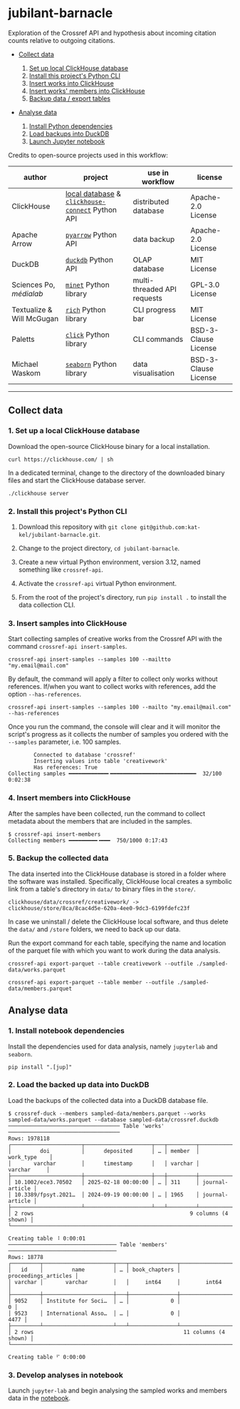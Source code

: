 # jubilant-barnacle

Exploration of the Crossref API and hypothesis about incoming citation counts relative to outgoing citations.

- [Collect data](#collect-data)

  1. [Set up local ClickHouse database](#1-set-up-a-local-clickhouse-database)
  2. [Install this project's Python CLI](#2-install-this-projects-python-cli)
  3. [Insert works into ClickHouse](#3-insert-samples-into-clickhouse)
  4. [Insert works' members into ClickHouse](#4-insert-members-into-clickhouse)
  5. [Backup data / export tables](#5-backup-the-collected-data)

- [Analyse data](#analyse-data)
  
  1. [Install Python dependencies](#1-install-notebook-dependencies)
  2. [Load backups into DuckDB](#2-load-the-backed-up-data-into-duckdb)
  3. [Launch Jupyter notebook](#3-develop-analyses-in-notebook)

Credits to open-source projects used in this workflow:

|author|project|use in workflow|license|
|--|--|--|--|
|ClickHouse|[local database](https://clickhouse.com/docs/operations/utilities/clickhouse-local) & [`clickhouse-connect`](https://clickhouse.com/docs/integrations/python) Python API|distributed database|Apache-2.0 License|
|Apache Arrow|[`pyarrow`](https://arrow.apache.org/docs/python/index.html) Python API|data backup|Apache-2.0 License|
|DuckDB|[`duckdb`](https://duckdb.org/docs/stable/clients/python/overview) Python API|OLAP database|MIT License|
|Sciences Po, _médialab_|[`minet`](https://github.com/medialab/minet) Python library|multi-threaded API requests|GPL-3.0 License|
|Textualize & Will McGugan|[`rich`](https://github.com/Textualize/rich) Python library|CLI progress bar|MIT License|
|Paletts|[`click`](https://github.com/pallets/click) Python library|CLI commands|BSD-3-Clause License|
|Michael Waskom|[`seaborn`](https://github.com/mwaskom/seaborn) Python library| data visualisation|BSD-3-Clause License|

---

## Collect data

### 1. Set up a local ClickHouse database

Download the open-source ClickHouse binary for a local installation.

```shell
curl https://clickhouse.com/ | sh
```

In a dedicated terminal, change to the directory of the downloaded binary files and start the ClickHouse database server.

```shell
./clickhouse server
```

### 2. Install this project's Python CLI

1. Download this repository with `git clone git@github.com:kat-kel/jubilant-barnacle.git`.

2. Change to the project directory, `cd jubilant-barnacle`.

3. Create a new virtual Python environment, version 3.12, named something like `crossref-api`.

4. Activate the `crossref-api` virtual Python environment.

5. From the root of the project's directory, run `pip install .` to install the data collection CLI.

### 3. Insert samples into ClickHouse

Start collecting samples of creative works from the Crossref API with the command `crossref-api insert-samples`.

```shell
crossref-api insert-samples --samples 100 --mailtto "my.email@mail.com"
```

By default, the command will apply a filter to collect only works without references. If/when you want to collect works with references, add the option `--has-references`.

```shell
crossref-api insert-samples --samples 100 --mailto "my.email@mail.com" --has-references
```

Once you run the command, the console will clear and it will monitor the script's progress as it collects the number of samples you ordered with the `--samples` parameter, i.e. 100 samples.

```console
        Connected to database 'crossref'
        Inserting values into table 'creativework'
        Has references: True
Collecting samples ━━━━━━━━━━━━╸━━━━━━━━━━━━━━━━━━━━━━━━━━━  32/100 0:02:38
```

### 4. Insert members into ClickHouse

After the samples have been collected, run the command to collect metadata about the members that are included in the samples.

```console
$ crossref-api insert-members
Collecting members ━━━━━━━━━╺━━━  750/1000 0:17:43
```

### 5. Backup the collected data

The data inserted into the ClickHouse database is stored in a folder where the software was installed. Specifically, ClickHouse local creates a symbolic link from a table's directory in `data/` to binary files in the `store/`.

```shell
clickhouse/data/crossref/creativework/ -> clickhouse/store/8ca/8cac4d5e-620a-4ee0-9dc3-6199fdefc23f
```

In case we uninstall / delete the ClickHouse local software, and thus delete the `data/` and `/store` folders, we need to back up our data.

Run the export command for each table, specifying the name and location of the parquet file with which you want to work during the data analysis.

```shell
crossref-api export-parquet --table creativework --outfile ./sampled-data/works.parquet
```

```shell
crossref-api export-parquet --table member --outfile ./sampled-data/members.parquet
```

## Analyse data

### 1. Install notebook dependencies

Install the dependencies used for data analysis, namely `jupyterlab` and `seaborn`.

```shell
pip install ".[jup]"
```

### 2. Load the backed up data into DuckDB

Load the backups of the collected data into a DuckDB database file.

```console
$ crossref-duck --members sampled-data/members.parquet --works sampled-data/works.parquet --database sampled-data/crossref.duckdb
─────────────────────────────────── Table 'works' ───────────────────────────────────
Rows: 1978118
┌──────────────────────┬─────────────────────┬───┬─────────┬─────────────────┐
│         doi          │      deposited      │ … │ member  │    work_type    │
│       varchar        │      timestamp      │   │ varchar │     varchar     │
├──────────────────────┼─────────────────────┼───┼─────────┼─────────────────┤
│ 10.1002/ece3.70502   │ 2025-02-18 00:00:00 │ … │ 311     │ journal-article │
│ 10.3389/fpsyt.2021…  │ 2024-09-19 00:00:00 │ … │ 1965    │ journal-article │
├──────────────────────┴─────────────────────┴───┴─────────┴─────────────────┤
│ 2 rows                                                 9 columns (4 shown) │
└────────────────────────────────────────────────────────────────────────────┘

Creating table ⠸ 0:00:01
────────────────────────────────── Table 'members' ──────────────────────────────────
Rows: 18778
┌─────────┬──────────────────────┬───┬───────────────┬──────────────────────┐
│   id    │         name         │ … │ book_chapters │ proceedings_articles │
│ varchar │       varchar        │   │     int64     │        int64         │
├─────────┼──────────────────────┼───┼───────────────┼──────────────────────┤
│ 9052    │ Institute for Soci…  │ … │             0 │                    0 │
│ 9523    │ International Asso…  │ … │             0 │                 4477 │
├─────────┴──────────────────────┴───┴───────────────┴──────────────────────┤
│ 2 rows                                               11 columns (4 shown) │
└───────────────────────────────────────────────────────────────────────────┘

Creating table ⠋ 0:00:00
```

### 3. Develop analyses in notebook

Launch `jupyter-lab` and begin analysing the sampled works and members data in the [notebook](./notebook.ipynb).
